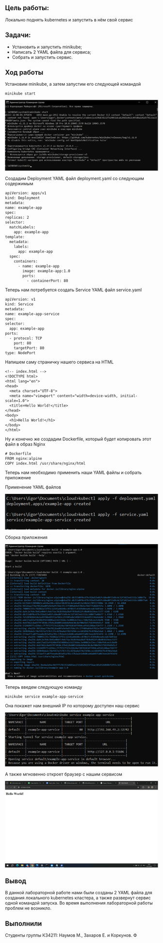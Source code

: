 ## Цель работы:
Локально поднять kubernetes и запустить в нём свой сервис

## Задачи:
* Установить и запустить minikube;
* Написать 2 YAML файла для сервиса;
* Собрать и запустить сервис.

## Ход работы

Установим minikube, а затем запустим его следующей командой 
  ```
  minikube start
  ```

![png1](./images/1.png)

Создадим Deployment YAML файл deployment.yaml со следующим содержимым
  ```
apiVersion: apps/v1
kind: Deployment
metadata:
  name: example-app
spec:
  replicas: 2
  selector:
    matchLabels:
      app: example-app
  template:
    metadata:
      labels:
        app: example-app
    spec:
      containers:
        - name: example-app
          image: example-app:1.0
          ports:
            - containerPort: 80

  ```
Теперь нам потребуется создать Service YAML файл service.yaml
  ```
apiVersion: v1
kind: Service
metadata:
  name: example-app-service
spec:
  selector:
    app: example-app
  ports:
    - protocol: TCP
      port: 80
      targetPort: 80
  type: NodePort
  ```
Напишем саму страничку нашего сервиса на HTML
  ```
<!-- index.html -->
<!DOCTYPE html>
<html lang="en">
<head>
    <meta charset="UTF-8">
    <meta name="viewport" content="width=device-width, initial-scale=1.0">
    <title>Hello World!</title>
</head>
<body>
    <h1>Hello World!</h1>
</body>
</html>
  ```
Ну и конечно же создадим Dockerfile, который будет копировать этот файл в образ Nginx
  ```
# Dockerfile
FROM nginx:alpine
COPY index.html /usr/share/nginx/html
  ```
Теперь нам необходимо применить наши YAML файлы и собрать приложение

Применение YAML файлов

![png2](./images/2.png)

Сборка приложения

![png3](./images/3.png)

Теперь введем следующую команду

  ```
minikube service example-app-service
  ```
Она покажет нам внешний IP по которому доступен наш сервис

![png4](./images/4.png)

А также мгновенно откроет браузер с нашим сервисом

![png5](./images/5.png)

## Вывод
В данной лабораторной работе нами были созданы 2 YAML файла для создания локального kubernetes кластера, а также развернут сервис одной командой запуска. Во время выполнения лабораторной работы проблем не возникло.

## Выполнили
Студенты группы К34211: Наумов М., Захаров Е. и Коркунов. Ф
